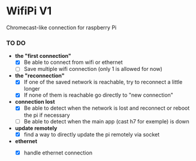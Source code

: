 # WifiPi V1
Chromecast-like connection for raspberry Pi 


### TO DO
 - **the "first connection"**
   - [X] Be able to connect from wifi or ethernet
   - [ ] Save multiple wifi connection (only 1 is allowed for now)

 - **the "reconnection"**
   - [X] If one of the saved network is reachable, try to reconnect a little longer
   - [X] If none of them is reachable go directly to "new connection"

 - **connection lost**
   - [X] Be able to detect when the network is lost and reconnect or reboot the pi if necessary
   - [ ] Be able to detect when the main app (cast h7 for exemple) is down

  - **update remotely**
    - [X] find a way to directly update the pi remotely via socket

  - **ethernet**
    - [X] handle ethernet connection

